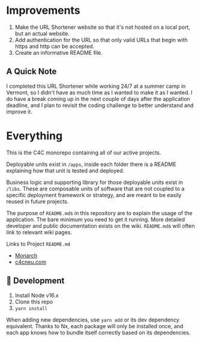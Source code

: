 # Improvements
1) Make the URL Shortener website so that it's not hosted on a local port, but an actual website.
2) Add authentication for the URL so that only valid URLs that begin with https and http can be accepted.
3) Create an informative README file.


## A Quick Note
I completed this URL Shortener while working 24/7 at a summer camp in Vermont, so I didn't have as much time as I wanted to make it as I wanted. 
I do have a break coming up in the next couple of days after the application deadline, and I plan to revisit the coding challenge to better understand and improve it.

# Everything

This is the C4C monorepo containing all of our active projects.

Deployable units exist in `/apps`, inside each folder there is a README explaining how that unit is tested and deployed.

Business logic and supporting library for those deployable units exist in `/libs`. These are composable units of software that are not coupled to a specific deployment framework or strategy, and are meant to be easily reused in future projects.

The purpose of `README.md`s in this repository are to explain the usage of the application. The bare minimum you need to get it running. More detailed developer and public documentation exists on the wiki. `README.md`s will often link to relevant wiki pages.


Links to Project `README.md`

- [Monarch](./apps/monarch/README.md)
- [c4cneu.com](./apps/dotcom/README.md)


## 🔨 Development
1. Install Node v16.x
2. Clone this repo
3. `yarn install`

When adding new dependencies, use `yarn add` or its dev dependency equivalent. Thanks to Nx, each package will only be installed once, and each app knows how to bundle itself correctly based on its dependencies.
